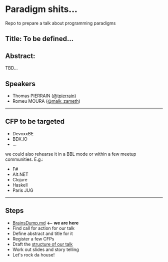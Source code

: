 # Paradigm shits...

Repo to prepare a talk about programming paradigms


## Title: To be defined...

## Abstract: 
TBD...

## Speakers
 - Thomas PIERRAIN ([@tpierrain](https://twitter.com/tpierrain))
 - Romeu MOURA ([@malk_zameth](https://twitter.com/malk_zameth))

---

## CFP to be targeted

 - DevoxxBE
 - BDX.IO
 - ... 

we could also rehearse it in a BBL mode or within a few meetup communities. E.g.:
 - F# 
 - Alt.NET
 - Clojure
 - Haskell
 - Paris JUG
 
---

## Steps

 - [BrainsDump.md](BrainsDump.md)  __<-- we are here__
 - Find call for action for our talk
 - Define abstract and title for it
 - Register a few CFPs
 - Draft the [structure of our talk](TalkStructure.md)
 - Work out slides and story telling
 - Let's rock da house!
